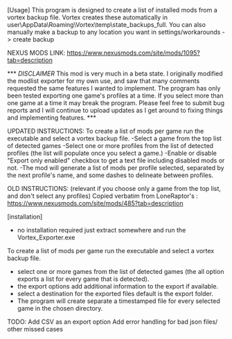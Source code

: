 [Usage]
This program is designed to create a list of installed mods from a vortex backup file.
Vortex creates these automatically in user\AppData\Roaming\Vortex\temp\state_backups_full.
You can also manually make a backup to any location you want in settings/workarounds -> create backup

NEXUS MODS LINK: https://www.nexusmods.com/site/mods/1095?tab=description

*** *DISCLAIMER* This mod is very much in a beta state. I originally modified the modlist exporter for my own use, and saw that many comments requested the same features I wanted to implement. The program has only been tested exporting one game's profiles at a time. If you select more than one game at a time it may break the program. Please feel free to submit bug reports and I will continue to upload updates as I get around to fixing things and implementing features. ***

UPDATED INSTRUCTIONS:
To create a list of mods per game run the executable and select a vortex backup file.
-Select a game from the top list of detected games
-Select one or more profiles from the list of detected profiles (the list will populate once you select a game.)
-Enable or disable "Export only enabled" checkbox to get a text file including disabled mods or not.
-The mod will generate a list of mods per profile selected, separated by the next profile's name, and some dashes to delineate between profiles.

OLD INSTRUCTIONS: (relevant if you choose only a game from the top list, and don't select any profiles)
Copied verbatim from LoneRaptor's : https://www.nexusmods.com/site/mods/485?tab=description

[installation]
- no installation required just extract somewhere and run the Vortex_Exporter.exe

To create a list of mods per game run the executable and select a vortex backup file.
- select one or more games from the list of detected games (the all option exports a list for every game that is detected).
- the export options add additional information to the export if available.
- select a destination for the exported files default is the export folder.
- The program will create separate a timestamped file for every selected game in the chosen directory.



TODO:
Add CSV as an export option
Add error handling for bad json files/ other missed cases
